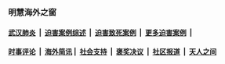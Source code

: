 
### 明慧海外之窗

####  [武汉肺炎](indexes/365.md?t=04210100) &nbsp;|&nbsp;  [迫害案例综述](indexes/328.md?t=04210100) &nbsp;|&nbsp; [迫害致死案例](indexes/277.md?t=04210100)  &nbsp;|&nbsp; [更多迫害案例](indexes/81.md?t=04210100)  &nbsp;|&nbsp; 
####  [时事评论](indexes/19.md?t=04210100) &nbsp;|&nbsp; [海外简讯](indexes/245.md?t=04210100)&nbsp;|&nbsp;  [社会支持](indexes/140.md?t=04210100) &nbsp;|&nbsp; [褒奖决议](indexes/282.md?t=04210100) &nbsp;|&nbsp; [社区报道](indexes/91.md?t=04210100)  &nbsp;|&nbsp; [天人之间](indexes/78.md?t=04210100) 


